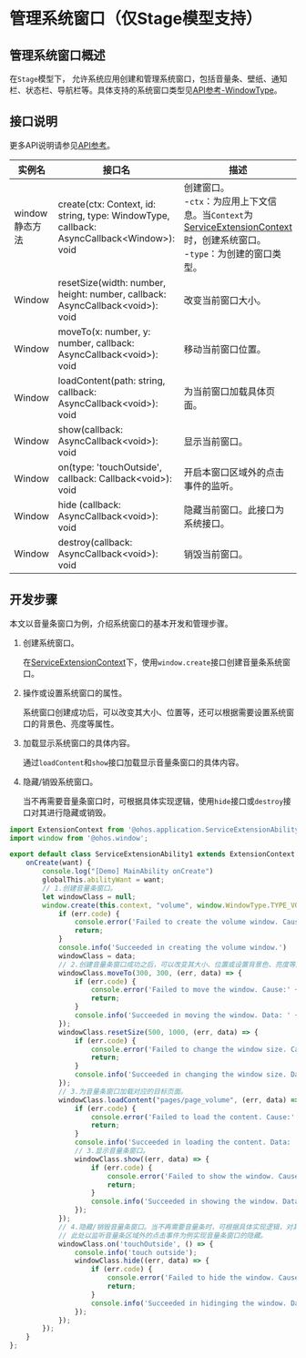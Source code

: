 # 管理系统窗口（仅Stage模型支持）

## 管理系统窗口概述

在`Stage`模型下， 允许系统应用创建和管理系统窗口，包括音量条、壁纸、通知栏、状态栏、导航栏等。具体支持的系统窗口类型见[API参考-WindowType](../reference/apis/js-apis-window.md)。


## 接口说明

更多API说明请参见[API参考](../reference/apis/js-apis-window.md)。

| 实例名 | 接口名 | 描述 |
| -------- | -------- | -------- |
| window静态方法 | create(ctx: Context, id: string, type: WindowType, callback: AsyncCallback&lt;Window&gt;): void | 创建窗口。<br/>-`ctx`：为应用上下文信息。当`Context`为[ServiceExtensionContext](../reference/apis/js-apis-service-extension-context.md)时，创建系统窗口。<br/>-`type`：为创建的窗口类型。 |
| Window | resetSize(width: number, height: number, callback: AsyncCallback&lt;void&gt;): void | 改变当前窗口大小。 |
| Window | moveTo(x: number, y: number, callback: AsyncCallback&lt;void&gt;): void | 移动当前窗口位置。 |
| Window | loadContent(path: string, callback: AsyncCallback&lt;void&gt;): void | 为当前窗口加载具体页面。 |
| Window | show(callback: AsyncCallback\<void>): void | 显示当前窗口。 |
| Window | on(type: 'touchOutside', callback: Callback&lt;void&gt;): void | 开启本窗口区域外的点击事件的监听。 |
| Window | hide (callback: AsyncCallback\<void>): void | 隐藏当前窗口。此接口为系统接口。 |
| Window | destroy(callback: AsyncCallback&lt;void&gt;): void | 销毁当前窗口。 |


## 开发步骤


本文以音量条窗口为例，介绍系统窗口的基本开发和管理步骤。


1. 创建系统窗口。

   在[ServiceExtensionContext](../reference/apis/js-apis-service-extension-context.md)下，使用`window.create`接口创建音量条系统窗口。

2. 操作或设置系统窗口的属性。

   系统窗口创建成功后，可以改变其大小、位置等，还可以根据需要设置系统窗口的背景色、亮度等属性。

3. 加载显示系统窗口的具体内容。

   通过`loadContent`和`show`接口加载显示音量条窗口的具体内容。

4. 隐藏/销毁系统窗口。

   当不再需要音量条窗口时，可根据具体实现逻辑，使用`hide`接口或`destroy`接口对其进行隐藏或销毁。

```ts
import ExtensionContext from '@ohos.application.ServiceExtensionAbility';
import window from '@ohos.window';

export default class ServiceExtensionAbility1 extends ExtensionContext {
    onCreate(want) {
        console.log("[Demo] MainAbility onCreate")
        globalThis.abilityWant = want;
        // 1.创建音量条窗口。
        let windowClass = null;
        window.create(this.context, "volume", window.WindowType.TYPE_VOLUME_OVERLAY, (err, data) => {
            if (err.code) {
                console.error('Failed to create the volume window. Cause:' + JSON.stringify(err));
                return;
            }
            console.info('Succeeded in creating the volume window.')
            windowClass = data;
            // 2.创建音量条窗口成功之后，可以改变其大小、位置或设置背景色、亮度等属性。
            windowClass.moveTo(300, 300, (err, data) => {
                if (err.code) {
                    console.error('Failed to move the window. Cause:' + JSON.stringify(err));
                    return;
                }
                console.info('Succeeded in moving the window. Data: ' + JSON.stringify(data));
            });
            windowClass.resetSize(500, 1000, (err, data) => {
                if (err.code) {
                    console.error('Failed to change the window size. Cause:' + JSON.stringify(err));
                    return;
                }
                console.info('Succeeded in changing the window size. Data: ' + JSON.stringify(data));
            });
            // 3.为音量条窗口加载对应的目标页面。
            windowClass.loadContent("pages/page_volume", (err, data) => {
                if (err.code) {
                    console.error('Failed to load the content. Cause:' + JSON.stringify(err));
                    return;
                }
                console.info('Succeeded in loading the content. Data: ' + JSON.stringify(data));
                // 3.显示音量条窗口。
                windowClass.show((err, data) => {
                    if (err.code) {
                        console.error('Failed to show the window. Cause:' + JSON.stringify(err));
                        return;
                    }
                    console.info('Succeeded in showing the window. Data: ' + JSON.stringify(data));
                });
            });
            // 4.隐藏/销毁音量条窗口。当不再需要音量条时，可根据具体实现逻辑，对其进行隐藏或销毁。
            // 此处以监听音量条区域外的点击事件为例实现音量条窗口的隐藏。
            windowClass.on('touchOutside', () => {
                console.info('touch outside');
                windowClass.hide((err, data) => {
                    if (err.code) {
                        console.error('Failed to hide the window. Cause: ' + JSON.stringify(err));
                        return;
                    }
                    console.info('Succeeded in hidinging the window. Data: ' + JSON.stringify(data));
                });
            });
        });
    }
};
```
